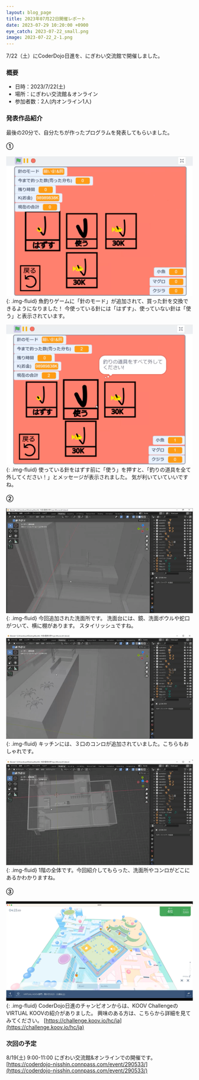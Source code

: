 ```yaml
---
layout: blog_page
title: 2023年07月22日開催レポート
date: 2023-07-29 10:20:00 +0900
eye_catch: 2023-07-22_small.png
image: 2023-07-22_2-1.png
---
```


7/22（土）にCoderDojo日進を、にぎわい交流館で開催しました。

### 概要

- 日時：2023/7/22(土)
- 場所：にぎわい交流館＆オンライン
- 参加者数：2人(内オンライン1人)

### 発表作品紹介

最後の20分で、自分たちが作ったプログラムを発表してもらいました。

#### &#9312;
![](/assets/img/2023-07-22_1-1.png){: .img-fluid}
魚釣りゲームに「針のモード」が追加されて、買った針を交換できるようになりました！
今使っている針には「はずす」、使っていない針は「使う」と表示されています。

![](/assets/img/2023-07-22_1-2.png){: .img-fluid}
使っている針をはずす前に「使う」を押すと、「釣りの道具を全て外してください！」とメッセージが表示されました。
気が利いていていいですね。

#### &#9313;

![](/assets/img/2023-07-22_2-1.png){: .img-fluid}
今回追加された洗面所です。
洗面台には、鏡、洗面ボウルや蛇口がついて、横に棚があります。
スタイリッシュですね。

![](/assets/img/2023-07-22_2-2.png){: .img-fluid}
キッチンには、３口のコンロが追加されていました。こちらもおしゃれです。

![](/assets/img/2023-07-22_2-3.png){: .img-fluid}
1階の全体です。今回紹介してもらった、洗面所やコンロがどこにあるかわかりますね。

#### &#9314;

![](/assets/img/2023-07-22_3-1.png){: .img-fluid}
CoderDojo日進のチャンピオンからは、KOOV ChallengeのVIRTUAL KOOVの紹介がありました。
興味のある方は、こちらから詳細を見てみてください。
[https://challenge.koov.io/hc/ja](https://challenge.koov.io/hc/ja)

### 次回の予定

8/19(土) 9:00-11:00 にぎわい交流館&オンラインでの開催です。<br/>
[https://coderdojo-nisshin.connpass.com/event/290533/](https://coderdojo-nisshin.connpass.com/event/290533/)
